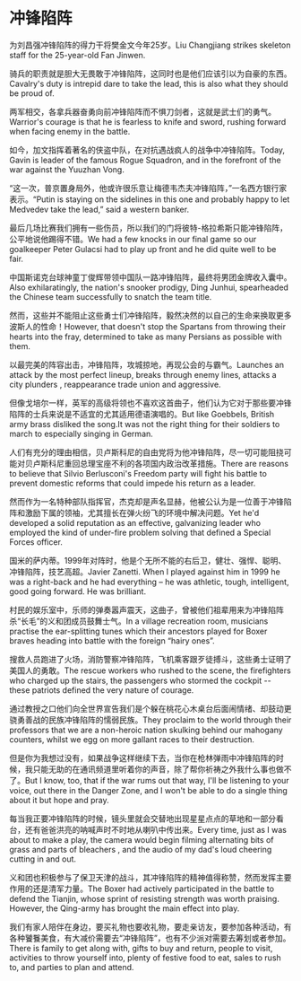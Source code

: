 # 冲锋陷阵

<p><span class="chinese">为刘昌强冲锋陷阵的得力干将樊金文今年25岁。</span><span class="english">Liu Changjiang strikes skeleton staff for the 25-year-old Fan Jinwen.</span></p>

<p><span class="chinese">骑兵的职责就是胆大无畏敢于冲锋陷阵，这同时也是他们应该引以为自豪的东西。</span><span class="english">Cavalry's duty is intrepid dare to take the lead, this is also what they should be proud of.</span></p>

<p><span class="chinese">两军相交，各拿兵器奋勇向前冲锋陷阵而不惧刀剑者，这就是武士们的勇气。</span><span class="english">Warrior's courage is that he is fearless to knife and sword, rushing forward when facing enemy in the battle.</span></p>

<p><span class="chinese">如今，加文指挥着著名的侠盗中队，在对抗遇战疯人的战争中冲锋陷阵。</span><span class="english">Today, Gavin is leader of the famous Rogue Squadron, and in the forefront of the war against the Yuuzhan Vong.</span></p>

<p><span class="chinese">“这一次，普京置身局外，他或许很乐意让梅德韦杰夫冲锋陷阵，”一名西方银行家表示。</span><span class="english">“Putin is staying on the sidelines in this one and probably happy to let Medvedev take the lead,” said a western banker.</span></p>

<p><span class="chinese">最后几场比赛我们拥有一些伤员，所以我们的门将彼特-格拉希斯只能冲锋陷阵，公平地说他踢得不错。</span><span class="english">We had a few knocks in our final game so our goalkeeper Peter Gulacsi had to play up front and he did quite well to be fair.</span></p>

<p><span class="chinese">中国斯诺克台球神童丁俊辉带领中国队一路冲锋陷阵，最终将男团金牌收入囊中。</span><span class="english">Also exhilaratingly, the nation's snooker prodigy, Ding Junhui, spearheaded the Chinese team successfully to snatch the team title.</span></p>

<p><span class="chinese">然而，这些并不能阻止这些勇士们冲锋陷阵，毅然决然的以自己的生命来换取更多波斯人的性命！</span><span class="english">However, that doesn't stop the Spartans from throwing their hearts into the fray, determined to take as many Persians as possible with them.</span></p>

<p><span class="chinese">以最完美的阵容出击，冲锋陷阵，攻城掠地，再现公会的与霸气。</span><span class="english">Launches an attack by the most perfect lineup, breaks through enemy lines, attacks a city plunders , reappearance trade union and aggressive.</span></p>

<p><span class="chinese">但像戈培尔一样，英军的高级将领也不喜欢这首曲子，他们认为它对于那些要冲锋陷阵的士兵来说是不适宜的尤其适用德语演唱的。</span><span class="english">But like Goebbels, British army brass disliked the song.It was not the right thing for their soldiers to march to especially singing in German.</span></p>

<p><span class="chinese">人们有充分的理由相信，贝卢斯科尼的自由党将为他冲锋陷阵，尽一切可能阻挠可能对贝卢斯科尼重回总理宝座不利的各项国内政治改革措施。</span><span class="english">There are reasons to believe that Silvio Berlusconi's Freedom party will fight his battle to prevent domestic reforms that could impede his return as a leader.</span></p>

<p><span class="chinese">然而作为一名特种部队指挥官，杰克却是声名显赫，他被公认为是一位善于冲锋陷阵和激励下属的领袖，尤其擅长在弹火纷飞的环境中解决问题。</span><span class="english">Yet he'd developed a solid reputation as an effective, galvanizing leader who employed the kind of under-fire problem solving that defined a Special Forces officer.</span></p>

<p><span class="chinese">国米的萨内蒂。1999年对阵时，他是个无所不能的右后卫，健壮、强悍、聪明、冲锋陷阵，技艺高超。</span><span class="english">Javier Zanetti. When I played against him in 1999 he was a right-back and he had everything – he was athletic, tough, intelligent, good going forward. He was brilliant.</span></p>

<p><span class="chinese">村民的娱乐室中，乐师的弹奏嚣声震天，这曲子，曾被他们祖辈用来为冲锋陷阵杀“长毛”的义和团成员鼓舞士气。</span><span class="english">In a village recreation room, musicians practise the ear-splitting tunes which their ancestors played for Boxer braves heading into battle with the foreign “hairy ones”.</span></p>

<p><span class="chinese">搜救人员跑进了火场，消防警察冲锋陷阵，飞机乘客跟歹徒搏斗，这些勇士证明了美国人的勇敢。</span><span class="english">The rescue workers who rushed to the scene, the firefighters who charged up the stairs, the passengers who stormed the cockpit -- these patriots defined the very nature of courage.</span></p>

<p><span class="chinese">通过教授之口他们向全世界宣告我们是个躲在桃花心木桌台后面闹情绪、却鼓动更骁勇善战的民族冲锋陷阵的懦弱民族。</span><span class="english">They proclaim to the world through their professors that we are a non-heroic nation skulking behind our mahogany counters, whilst we egg on more gallant races to their destruction.</span></p>

<p><span class="chinese">但是你为我想过没有，如果战争这样继续下去，当你在枪林弹雨中冲锋陷阵的时候，我只能无助的在通讯频道里听着你的声音，除了帮你祈祷之外我什么事也做不了。</span><span class="english">But I know, too, that if the war rums out that way, I'll be listening to your voice, out there in the Danger Zone, and I won't be able to do a single thing about it but hope and pray.</span></p>

<p><span class="chinese">每当我正要冲锋陷阵的时候，镜头里就会交替地出现星星点点的草地和一部分看台，还有爸爸洪亮的呐喊声时不时地从喇叭中传出来。</span><span class="english">Every time, just as I was about to make a play, the camera would begin filming alternating bits of grass and parts of bleachers , and the audio of my dad's loud cheering cutting in and out.</span></p>

<p><span class="chinese">义和团也积极参与了保卫天津的战斗，其冲锋陷阵的精神值得称赞，然而发挥主要作用的还是清军力量。</span><span class="english">The Boxer had actively participated in the battle to defend the Tianjin, whose sprint of resisting strength was worth praising. However, the Qing-army has brought the main effect into play.</span></p>

<p><span class="chinese">我们有家人陪伴在身边，要买礼物也要收礼物，要走亲访友，要参加各种活动，有各种饕餮美食，有大减价需要去“冲锋陷阵”，也有不少派对需要去筹划或者参加。</span><span class="english">There is family to get along with, gifts to buy and return, people to visit, activities to throw yourself into, plenty of festive food to eat, sales to rush to, and parties to plan and attend.</span></p>

